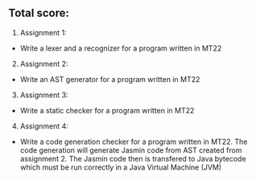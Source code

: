## Total score:
1. Assignment 1:
  - Write a lexer and a recognizer for a program written in MT22
2. Assignment 2:
  - Write an AST generator for a program written in MT22
3. Assignment 3:
  - Write a static checker for a program written in MT22
4. Assignment 4:
  - Write a code generation checker for a program written in MT22. The code generation will generate Jasmin code from AST created from assignment 2. The Jasmin code then is transfered to Java bytecode which must be run correctly in a Java Virtual Machine (JVM)
